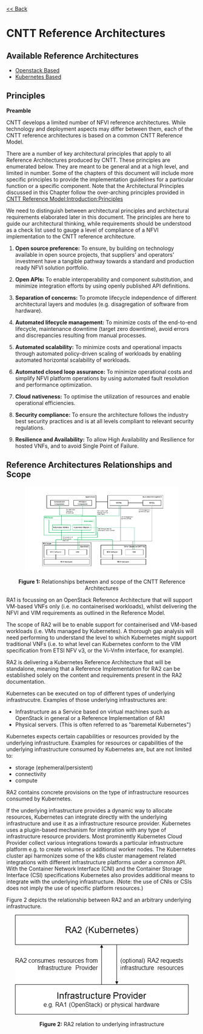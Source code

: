 [<< Back](https://cntt-n.github.io/CNTT/)

# CNTT Reference Architectures

<a name="available-ra"></a>
## Available Reference Architectures
* [Openstack Based](openstack)
* [Kubernetes Based](kubernetes)

<a name="principles"></a>
## Principles
**Preamble**

CNTT develops a limited number of NFVI reference architectures. While technology and deployment aspects may differ between them, each of the CNTT reference architectures is based on a common CNTT Reference Model.

There are a number of key architectural principles that apply to all Reference Architectures produced by CNTT. These principles are enumerated below. They are meant to be general and at a high level, and limited in number. Some of the chapters of this document will include more specific principles to provide the implementation guidelines for a particular function or a specific component. Note that the Architectural Principles discussed in this Chapter follow the over-arching principles provided in [CNTT Reference Model:Introduction:Principles](https://cntt-n.github.io/CNTT/doc/ref_model/chapters/chapter01.html#1.3)


We need to distinguish between architectural principles and architectural requirements elaborated later in this document. The principles are here to guide our architectural thinking, while requirements should be understood as a check list used to gauge a level of compliance of a NFVI implementation to the CNTT reference architecture.

1. **Open source preference:** To ensure, by building on technology available in open source projects, that suppliers’ and operators’ investment have a tangible pathway towards a standard and production ready NFVI solution portfolio.

1. **Open APIs:** To enable interoperability and component substitution, and minimize integration efforts by using openly published API definitions.

1. **Separation of concerns:** To promote lifecycle independence of different architectural layers and modules (e.g. disagregation of software from hardware).

1. **Automated lifecycle management:** To minimize costs of the end-to-end lifecycle, maintenance downtime (target zero downtime), avoid errors and discrepancies resulting from manual processes.

1. **Automated scalability:** To minimize costs and operational impacts through automated policy-driven scaling of workloads by enabling automated horizontal scalability of workloads.

1. **Automated closed loop assurance:** To minimize operational costs and simplify NFVI platform operations by using automated fault resolution and performance optimization.

1. **Cloud nativeness:** To optimise the utilization of resources and enable operational efficiencies.

1. **Security compliance:** To ensure the architecture follows the industry best security practices and is at all levels compliant to relevant security regulations.

1. **Resilience and Availability:** To allow High Availability and Resilience for hosted VNFs, and to avoid Single Point of Failure.

<a name="ra-relationship-scope"></a>
## Reference Architectures Relationships and Scope

<p align="center"><img src="./figures/ref_arch_relationships.png" alt="Scope and Relationships" title="Scope and Relationships" width="80%"/></p>
<p align="center"><b>Figure 1:</b> Relationships between and scope of the CNTT Reference Architectures</p>


RA1 is focussing on an OpenStack Reference Architecture that will support VM-based VNFs only (i.e. no containerised workloads), whilst delivering the NFVI and VIM requirements as outlined in the Reference Model.

The scope of RA2 will be to enable support for containerised and VM-based workloads (i.e. VMs managed by Kubernetes). A thorough gap analysis will need performing to understand the level to which Kubernetes might support traditional VNFs (i.e. to what level can Kubernetes conform to the VIM specification from ETSI NFV v3, or the Vi-Vnfm interface, for example).

RA2 is delivering a Kubernetes Reference Architecture that will be standalone, meaning that a Reference Implementation for RA2 can be established solely on the content and requirements present in the RA2 documentation.

Kubernetes can be executed on top of different types of underlying infrastrucutre. Examples of those underlying infrastructures are:
- Infrastructure as a Service based on virtual machines such as OpenStack in general or a Reference Implementation of RA1
- Physical servers. (This is often referred to as "baremetal Kubernetes")

Kubernetes expects certain capabilities or resources provided by the underlying infrastructure. Examples for resources or capabilities of the underlying infrastructure consumed by Kubernetes are, but are not limited to:
- storage (ephemeral/persistent)
- connectivity
- compute

RA2 contains concrete provisions on the type of infrastructure resources consumed by Kubernetes.

If the underlying infrastructure provides a dynamic way to allocate resources, Kubernetes can integrate directly with the underlying infrastructure and use it as a infrastructure resource provider. Kubernetes uses a plugin-based mechanism for integration with any type of infrastructure resource providers. Most prominently Kubernetes Cloud Provider collect various integrations towards a particular infrastructure platform e.g. to create volumes or additional worker nodes. The Kubernetes cluster api harmonizes some of the k8s cluster management related integrations with different infrastructure platforms under a common API. With the Container Network Interface (CNI) and the Container Storage Interface (CSI) specifications Kubernetes also provides additional means to integrate with the underlying infrastructure. (Note: the use of CNIs or CSIs does not imply the use of specific platform resources.)

Figure 2 depicts the relationship between RA2 and an arbitrary underlying infrastructure.

<p align="center"><img src="./figures/ref_arch_ra2_relationships.png" alt="RA2 relation to underlying infrastructure" title="RA2 relation to underlying infrastructure" /></p>
<p align="center"><b>Figure 2:</b> RA2 relation to underlying infrastructure</p>
